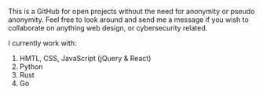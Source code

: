 This is a GitHub for open projects without the need for anonymity or pseudo anonymity. Feel free to look around and send me a message if you wish to collaborate on anything web design, or cybersecurity related.

I currently work with:
1. HMTL, CSS, JavaScript (jQuery & React)
2. Python
3. Rust
4. Go
